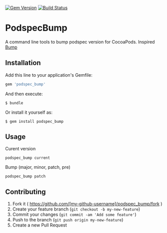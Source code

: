 [![Gem Version](https://badge.fury.io/rb/podspec_bump.svg)](http://badge.fury.io/rb/podspec_bump)
[![Build Status](https://travis-ci.org/nakajijapan/podspec_bump.svg)](https://travis-ci.org/nakajijapan/podspec_bump)

# PodspecBump

A command line tools to bump podspec version for CocoaPods.
Inspired [Bump](https://github.com/gregorym/bump)

## Installation

Add this line to your application's Gemfile:

```ruby
gem 'podspec_bump'
```

And then execute:

    $ bundle

Or install it yourself as:

    $ gem install podspec_bump

## Usage

Curent version

```
podspec_bump current
```

Bump (major, minor, patch, pre)

```
podspec_bump patch
```

## Contributing

1. Fork it ( https://github.com/[my-github-username]/podspec_bump/fork )
2. Create your feature branch (`git checkout -b my-new-feature`)
3. Commit your changes (`git commit -am 'Add some feature'`)
4. Push to the branch (`git push origin my-new-feature`)
5. Create a new Pull Request
